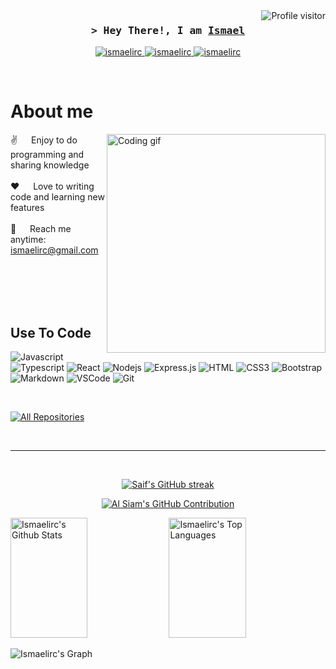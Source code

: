 <a href="https://komarev.com/ghpvc/?username=ismaelirc">
  <img align="right" src="https://komarev.com/ghpvc/?username=ismaelirc&label=Visitors&color=0e75b6&style=flat" alt="Profile visitor" />
</a>

<!-- Intro  -->
<h3 align="center">
        <samp>&gt; Hey There!, I am
                <b><a target="_blank" href="https://ismaelirc.com">Ismael</a></b>
        </samp>
</h3>


<p align="center">
 <a href="https://isma-dev.netlify.app/" target="blank">
  <img src="https://img.shields.io/badge/Website-DC143C?style=for-the-badge&logo=medium&logoColor=white" alt="ismaelirc" />
 </a>
 <a href="https://www.linkedin.com/in/ismaelricardocosta/" target="_blank">
  <img src="https://img.shields.io/badge/LinkedIn-0077B5?style=for-the-badge&logo=linkedin&logoColor=white" alt="ismaelirc"/>
 </a>
 <a href="https://instagram.com/ismaelirc" target="_blank">
  <img src="https://img.shields.io/badge/Instagram-fe4164?style=for-the-badge&logo=instagram&logoColor=white" alt="ismaelirc" />
 </a> 
</p>
<br />

<!-- About Section -->
 # About me
 
<p>
 <img align="right" width="350" src="/assets/programmer.gif" alt="Coding gif" />
  
 ✌️ &emsp; Enjoy to do programming and sharing knowledge <br/><br/>
 ❤️ &emsp; Love to writing code and learning new features<br/><br/>
 📧 &emsp; Reach me anytime: ismaelirc@gmail.com<br/><br/>
 
</p>

<br/>
<br/>
<br/>

## Use To Code

![Javascript](https://img.shields.io/badge/Javascript-F0DB4F?style=for-the-badge&labelColor=black&logo=javascript&logoColor=F0DB4F)
![Typescript](https://img.shields.io/badge/Typescript-007acc?style=for-the-badge&labelColor=black&logo=typescript&logoColor=007acc)
![React](https://img.shields.io/badge/-React-61DBFB?style=for-the-badge&labelColor=black&logo=react&logoColor=61DBFB)
![Nodejs](https://img.shields.io/badge/Nodejs-3C873A?style=for-the-badge&labelColor=black&logo=node.js&logoColor=3C873A)
![Express.js](https://img.shields.io/badge/Express.js-000000?style=for-the-badge&logo=express&logoColor=white)
![HTML](https://img.shields.io/badge/HTML5-E34F26?style=for-the-badge&logo=html5&logoColor=white)
![CSS3](https://img.shields.io/badge/CSS3-1572B6?style=for-the-badge&logo=css3&logoColor=white)
![Bootstrap](https://img.shields.io/badge/Bootstrap-563D7C?style=for-the-badge&logo=bootstrap&logoColor=white)
![Markdown](https://img.shields.io/badge/Markdown-000000?style=for-the-badge&logo=markdown&logoColor=white)
![VSCode](https://img.shields.io/badge/Visual_Studio-0078d7?style=for-the-badge&logo=visual%20studio&logoColor=white)
![Git](https://img.shields.io/badge/Git-F05032?style=for-the-badge&logo=git&logoColor=white)

<br/>

<p align="left">
  <a href="https://github.com/ismaelirc?tab=repositories" target="_blank"><img alt="All Repositories" title="All Repositories" src="https://img.shields.io/badge/-All%20Repos-2962FF?style=for-the-badge&logo=koding&logoColor=white"/></a>
</p>

<br/>
<hr/>
<br/>

<p align="center">
  <a href="https://github.com/ismaelirc">
    <img src="https://github-readme-streak-stats.herokuapp.com/?user=ismaelirc&theme=radical&border=7F3FBF&background=0D1117" alt="Saif's GitHub streak"/>
  </a>
</p>

<p align="center">
  <a href="https://github.com/ismaelirc">
    <img src="https://github-profile-summary-cards.vercel.app/api/cards/profile-details?username=ismaelirc&theme=radical" alt="Al Siam's GitHub Contribution"/>
  </a>
</p>

<a> 
    <a href="https://github.com/ismaelirc"><img alt="Ismaelirc's Github Stats" src="https://denvercoder1-github-readme-stats.vercel.app/api?username=ismaelirc&show_icons=true&count_private=true&theme=react&border_color=7F3FBF&bg_color=0D1117&title_color=F85D7F&icon_color=F8D866" height="192px" width="49.5%"/></a>
  <a href="https://github.com/ismaelirc"><img alt="Ismaelirc's Top Languages" src="https://denvercoder1-github-readme-stats.vercel.app/api/top-langs/?username=ismaelirc&langs_count=8&layout=compact&theme=react&border_color=7F3FBF&bg_color=0D1117&title_color=F85D7F&icon_color=F8D866" height="192px" width="49.5%"/></a>
  <br/>
</a>


![Ismaelirc's Graph](https://github-readme-activity-graph.vercel.app/graph?username=ismaelirc&custom_title=Ismaelirc's%20GitHub%20Activity%20Graph&bg_color=0D1117&color=7F3FBF&line=7F3FBF&point=7F3FBF&area_color=FFFFFF&title_color=FFFFFF&area=true)
